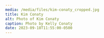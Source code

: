 ```yaml
---
media: /media/files/kim-conaty_cropped.jpg
title: Kim Conaty
alt: Photo of Kim Conaty
caption: Photo by Kelly Conaty
date: 2023-09-18T11:55:00-0500
---
```

